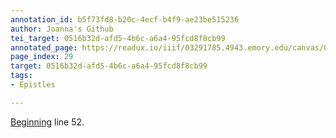 ```yaml
---
annotation_id: b5f73fd8-b20c-4ecf-b4f9-ae23be515236
author: Joanna's Github
tei_target: 0516b32d-afd5-4b6c-a6a4-95fcd8f8cb99
annotated_page: https://readux.io/iiif/03291785.4943.emory.edu/canvas/03291785.4943.emory.edu$30
page_index: 29
target: 0516b32d-afd5-4b6c-a6a4-95fcd8f8cb99
tags:
- Epistles

---
```

<p><a title="Perseus" href="http://data.perseus.org/citations/urn:cts:latinLit:phi0893.phi005.perseus-lat1:1.16">Beginning</a> line 52.</p>